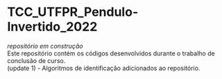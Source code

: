 # TCC_UTFPR_Pendulo-Invertido_2022<br />
*repositório em construção*<br />
Este repositório contém os códigos desenvolvidos durante o trabalho de conclusão de curso.<br />
(update 1) - Algoritmos de identificação adicionados ao repositório.<br />
